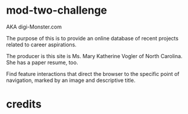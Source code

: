 # mod-two-challenge
AKA digi-Monster.com

The purpose of this is to provide an online database of recent projects related to career aspirations.

The producer is this site is Ms. Mary Katherine Vogler of North Carolina. She has a paper resume, too.

Find feature interactions that direct the browser to the specific point of navigation, marked by an image and descriptive title.

# credits
